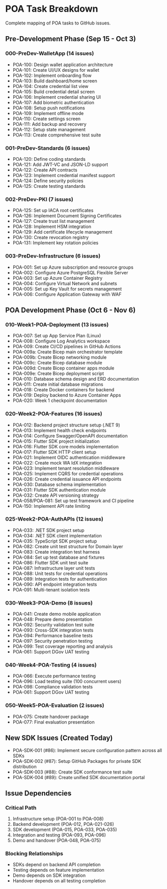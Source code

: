 # POA Task Breakdown

Complete mapping of POA tasks to GitHub issues.

## Pre-Development Phase (Sep 15 - Oct 3)

### 000-PreDev-WalletApp (14 issues)
- POA-100: Design wallet application architecture
- POA-101: Create UI/UX designs for wallet
- POA-102: Implement onboarding flow
- POA-103: Build dashboard/home screen
- POA-104: Create credential list view
- POA-105: Build credential detail screen
- POA-106: Implement credential sharing UI
- POA-107: Add biometric authentication
- POA-108: Setup push notifications
- POA-109: Implement offline mode
- POA-110: Create settings screen
- POA-111: Add backup and recovery
- POA-112: Setup state management
- POA-113: Create comprehensive test suite

### 001-PreDev-Standards (6 issues)
- POA-120: Define coding standards
- POA-121: Add JWT-VC and JSON-LD support
- POA-122: Create API contracts
- POA-123: Implement credential manifest support
- POA-124: Define security policies
- POA-125: Create testing standards

### 002-PreDev-PKI (7 issues)
- POA-125: Set up IACA root certificates
- POA-126: Implement Document Signing Certificates
- POA-127: Create trust list management
- POA-128: Implement HSM integration
- POA-129: Add certificate lifecycle management
- POA-130: Create revocation registry
- POA-131: Implement key rotation policies

### 003-PreDev-Infrastructure (6 issues)
- POA-001: Set up Azure subscription and resource groups
- POA-002: Configure Azure PostgreSQL Flexible Server
- POA-003: Set up Azure Container Registry
- POA-004: Configure Virtual Network and subnets
- POA-005: Set up Key Vault for secrets management
- POA-006: Configure Application Gateway with WAF

## POA Development Phase (Oct 6 - Nov 6)

### 010-Week1-POA-Deployment (13 issues)
- POA-007: Set up App Service Plan (Linux)
- POA-008: Configure Log Analytics workspace
- POA-009: Create CI/CD pipelines in GitHub Actions
- POA-009a: Create Bicep main orchestrator template
- POA-009b: Create Bicep networking module
- POA-009c: Create Bicep database module
- POA-009d: Create Bicep container apps module
- POA-009e: Create Bicep deployment script
- POA-010: Database schema design and ERD documentation
- POA-011: Create initial database migrations
- POA-018: Create Docker containers for backend
- POA-019: Deploy backend to Azure Container Apps
- POA-020: Week 1 checkpoint documentation

### 020-Week2-POA-Features (16 issues)
- POA-012: Backend project structure setup (.NET 9)
- POA-013: Implement health check endpoints
- POA-014: Configure Swagger/OpenAPI documentation
- POA-015: Flutter SDK project initialization
- POA-016: Flutter SDK core models implementation
- POA-017: Flutter SDK HTTP client setup
- POA-021: Implement OIDC authentication middleware
- POA-022: Create mock WA IdX integration
- POA-023: Implement tenant resolution middleware
- POA-025: Implement CQRS for credential operations
- POA-026: Create credential issuance API endpoints
- POA-030: Database schema implementation
- POA-031: Flutter SDK authentication module
- POA-032: Create API versioning strategy
- POA-058/POA-081: Set up test framework and CI pipeline
- POA-150: Implement API rate limiting

### 025-Week2-POA-AuthAPIs (12 issues)
- POA-033: .NET SDK project setup
- POA-034: .NET SDK client implementation
- POA-035: TypeScript SDK project setup
- POA-082: Create unit test structure for Domain layer
- POA-083: Create integration test harness
- POA-084: Set up test database and fixtures
- POA-086: Flutter SDK unit test suite
- POA-087: Infrastructure layer unit tests
- POA-088: Unit tests for credential operations
- POA-089: Integration tests for authentication
- POA-090: API endpoint integration tests
- POA-091: Multi-tenant isolation tests

### 030-Week3-POA-Demo (8 issues)
- POA-041: Create demo mobile application
- POA-048: Prepare demo presentation
- POA-092: Security validation test suite
- POA-093: Cross-SDK integration tests
- POA-094: Performance baseline tests
- POA-097: Security penetration testing
- POA-099: Test coverage reporting and analysis
- POA-061: Support DGov UAT testing

### 040-Week4-POA-Testing (4 issues)
- POA-066: Execute performance testing
- POA-096: Load testing suite (100 concurrent users)
- POA-098: Compliance validation tests
- POA-061: Support DGov UAT testing

### 050-Week5-POA-Evaluation (2 issues)
- POA-075: Create handover package
- POA-077: Final evaluation presentation

## New SDK Issues (Created Today)

- POA-SDK-001 (#86): Implement secure configuration pattern across all SDKs
- POA-SDK-002 (#87): Setup GitHub Packages for private SDK distribution
- POA-SDK-003 (#88): Create SDK conformance test suite
- POA-SDK-004 (#89): Create unified SDK documentation portal

## Issue Dependencies

### Critical Path
1. Infrastructure setup (POA-001 to POA-008)
2. Backend development (POA-012, POA-021-026)
3. SDK development (POA-015, POA-033, POA-035)
4. Integration and testing (POA-093, POA-096)
5. Demo and handover (POA-048, POA-075)

### Blocking Relationships
- SDKs depend on backend API completion
- Testing depends on feature implementation
- Demo depends on SDK integration
- Handover depends on all testing completion